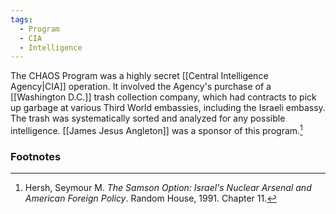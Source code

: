 ```yaml
---
tags:
  - Program
  - CIA
  - Intelligence
---
```

The CHAOS Program was a highly secret [[Central Intelligence Agency|CIA]] operation. It involved the Agency's purchase of a [[Washington D.C.]] trash collection company, which had contracts to pick up garbage at various Third World embassies, including the Israeli embassy. The trash was systematically sorted and analyzed for any possible intelligence. [[James Jesus Angleton]] was a sponsor of this program.[^1]

### Footnotes

[^1]: Hersh, Seymour M. *The Samson Option: Israel's Nuclear Arsenal and American Foreign Policy*. Random House, 1991. Chapter 11.